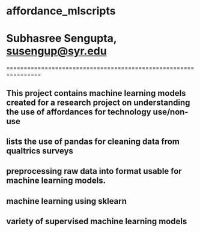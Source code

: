 # affordance_mlscripts
# Subhasree Sengupta, susengup@syr.edu
================================================================
## This project contains machine learning models created for a research project on understanding the use of affordances for technology use/non-use
## lists the use of pandas for cleaning data from qualtrics surveys
## preprocessing raw data into format usable for machine learning models.
## machine learning using sklearn
## variety of supervised machine learning models
